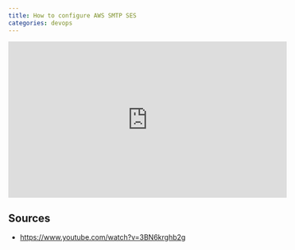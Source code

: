 ```yaml
---
title: How to configure AWS SMTP SES
categories: devops
---
```


<iframe width="560" height="315" src="https://www.youtube.com/embed/3BN6krghb2g" frameborder="0" allow="accelerometer; autoplay; clipboard-write; encrypted-media; gyroscope; picture-in-picture" allowfullscreen></iframe>

## Sources
 * <https://www.youtube.com/watch?v=3BN6krghb2g>